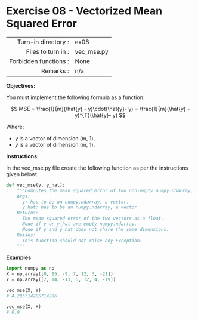 # Exercise 08 - Vectorized Mean Squared Error

|                         |                    |
| -----------------------:| ------------------ |
|   Turn-in directory :   |  ex08              |
|   Files to turn in :    |  vec_mse.py        |
|   Forbidden functions : |  None              |
|   Remarks :             |  n/a               |

**Objectives:**

You must implement the following formula as a function:  

$$
MSE = \frac{1}{m}(\hat{y} - y)\cdot(\hat{y}- y) = \frac{1}{m}(\hat{y} - y)^{T}(\hat{y}- y)
$$

Where:
- $y$ is a vector of dimension (m, 1),
- $\hat{y}$ is a vector of dimension (m, 1),

**Instructions:**

In the vec_mse.py file create the following function as per the instructions given below:
```python
def vec_mse(y, y_hat):
    """Computes the mean squared error of two non-empty numpy.ndarray, without any for loop. The two arrays must have the same dimensions.
    Args:
      y: has to be an numpy.ndarray, a vector.
      y_hat: has to be an numpy.ndarray, a vector.
    Returns:
      The mean squared error of the two vectors as a float.
      None if y or y_hat are empty numpy.ndarray.
      None if y and y_hat does not share the same dimensions.
    Raises:
      This function should not raise any Exception.
    """
```

**Examples**

```python
import numpy as np
X = np.array([0, 15, -9, 7, 12, 3, -21])
Y = np.array([2, 14, -13, 5, 12, 4, -19])

vec_mse(X, Y)
# 4.285714285714286

vec_mse(X, X)
# 0.0
```

